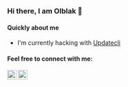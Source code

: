 ### Hi there, I am Olblak 👋

#### Quickly about me
<!-- - I'm a lead operation engineer for [CloudBees][cloudbees-website] -->
- I'm currently hacking with [Updatecli][updatecli-website]

#### Feel free to connect with me:

[<img align="left" alt="overnin | LinkedIn" width="22px" src="https://cdn.jsdelivr.net/npm/simple-icons@v3/icons/linkedin.svg" />][linkedin]
[<img align="left" alt="0lblak | Twitter" width="22px" src="https://cdn.jsdelivr.net/npm/simple-icons@v3/icons/twitter.svg" />][twitter]


<!--

**olblak/olblak** is a ✨ _special_ ✨ repository because its `README.md` (this file) appears on your GitHub profile.

Here are some ideas to get you started:

- 🔭 I’m currently working on ...
- 🌱 I’m currently learning ...
- 👯 I’m looking to collaborate on ...
- 🤔 I’m looking for help with ...
- 💬 Ask me about ...
- 📫 How to reach me: ...
- 😄 Pronouns: ...
- ⚡ Fun fact: ...
-->

[website]: https://www.olblak.com/
[twitter]: https://twitter.com/0lblak
[linkedin]: https://linkedin.com/in/overnin
<!--[cloudbees-website]: https://www.cloudbees.com/-->
[updatecli-website]: https://www.updatecli.io
